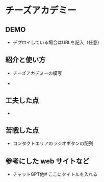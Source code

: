 # チーズアカデミー

## DEMO

  - デプロイしている場合はURLを記入（任意）

## 紹介と使い方

  - チーズアカデミーの模写

  -

## 工夫した点

  - 

## 苦戦した点

  - コンタクトエリアのラジオボタンの配列

## 参考にした web サイトなど

  - チャットGPT他# ここにタイトルを入れる

